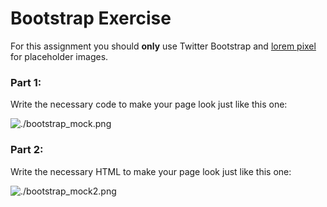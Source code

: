 # Bootstrap Exercise 

For this assignment you should **only** use Twitter Bootstrap and [lorem pixel](http://lorempixel.com) for placeholder images.

### Part 1:

Write the necessary code to make your page look just like this one:

![./bootstrap_mock.png](./bootstrap_mock1.png)

### Part 2:

Write the necessary HTML to make your page look just like this one:

![./bootstrap_mock2.png](./bootstrap_mock2.png)


